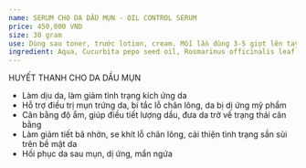 ```yaml
---
name: SERUM CHO DA DẦU MỤN - OIL CONTROL SERUM
price: 450,000 VND
size: 30 gram
use: Dùng sau toner, trước lotion, cream. Mỗi lần dùng 3-5 giọt lên tay, vỗ đều lên mặt cho thấm hết. Có thể dùng 20-30 giọt xoa đẫm lên da, leave-in như một dạng mặt nạ để hồi phục da sau dị ứng, mẩn ngứa.
ingredient: Aqua, Cucurbita pepo seed oil, Rosmarinus officinalis leaf oil, Salvia sclarea oil, menthe piperita oil, Panthenol, Chamomilla recutita flower oil, Hydroxypropyl guar, Caprylyl glycol, Argania Spinosa kernel extract (Argan oil), Serenoa Serrulata fruit extract, Sesamum Indicum (Sesame) seed extract, BHT, Polysorbate 80, Phenoxyethanol.
---
```

HUYẾT THANH CHO DA DẦU MỤN
* Làm dịu da, làm giảm tình trạng kích ứng da
* Hỗ trợ điều trị mụn trứng da, bí tắc lỗ chân lông, da bị dị ứng mỹ phẩm
* Cân bằng độ ẩm, giúp điều tiết lượng dầu, đưa da trở về trạng thái cân bằng
* Làm giảm tiết bã nhờn, se khít lỗ chân lông, cải thiện tình trạng sần sùi trên bề mặt da
* Hồi phục da sau mụn, dị ứng, mẩn ngứa

